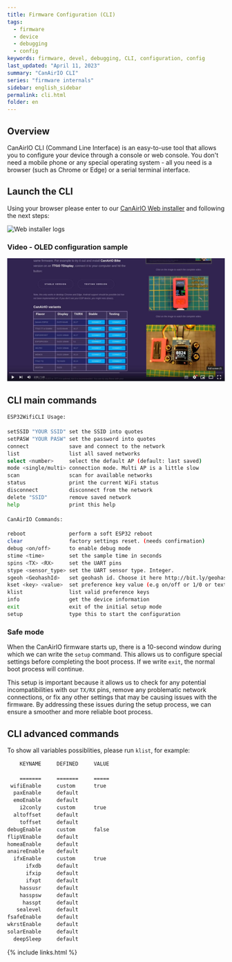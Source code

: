 ```yaml
---
title: Firmware Configuration (CLI)
tags:
  - firmware
  - device
  - debugging
  - config
keywords: firmware, devel, debugging, CLI, configuration, config
last_updated: "April 11, 2023"
summary: "CanAirIO CLI"
series: "firmware internals"
sidebar: english_sidebar
permalink: cli.html
folder: en
---
```



## Overview

CanAirIO CLI (Command Line Interface) is an easy-to-use tool that allows you to configure your device through a console or web console. You don't need a mobile phone or any special operating system - all you need is a browser (such as Chrome or Edge) or a serial terminal interface.

## Launch the CLI

Using your browser please enter to our [CanAirIO Web installer](https://canair.io/installer) and following the next steps:

![Web installer logs](/docs/images/cli_steps.jpg)

### Video - OLED configuration sample

[![CanAirIO CLI](https://raw.githubusercontent.com/hpsaturn/canairio-docs/main/images/cli_steps_video.jpg)](https://youtu.be/a1faUtuPIlQ)

## CLI main commands

```bash
ESP32WifiCLI Usage:

setSSID "YOUR SSID" set the SSID into quotes
setPASW "YOUR PASW"	set the password into quotes
connect             save and connect to the network
list                list all saved networks
select <number>   	select the default AP (default: last saved)
mode <single/multi>	connection mode. Multi AP is a little slow
scan                scan for available networks
status              print the current WiFi status
disconnect          disconnect from the network
delete "SSID"       remove saved network
help                print this help

CanAirIO Commands:

reboot              perform a soft ESP32 reboot
clear               factory settings reset. (needs confirmation)
debug <on/off>      to enable debug mode
stime <time>        set the sample time in seconds
spins <TX> <RX>     set the UART pins
stype <sensor_type> set the UART sensor type. Integer.
sgeoh <GeohashId>   set geohash id. Choose it here http://bit.ly/geohashe
kset <key> <value>	set preference key value (e.g on/off or 1/0 or text)
klist               list valid preference keys
info                get the device information
exit                exit of the initial setup mode
setup               type this to start the configuration

```

### Safe mode

When the CanAirIO firmware starts up, there is a 10-second window during which we can write the `setup` command. This allows us to configure special settings before completing the boot process. If we write `exit`, the normal boot process will continue.

This setup is important because it allows us to check for any potential incompatibilities with our `TX/RX` pins, remove any problematic network connections, or fix any other settings that may be causing issues with the firmware. By addressing these issues during the setup process, we can ensure a smoother and more reliable boot process.

## CLI advanced commands

To show all variables possiblities, please run `klist`, for example:

```bash
    KEYNAME 	DEFINED 	VALUE 

    ======= 	======= 	===== 
 wifiEnable 	custom  	true   
  paxEnable 	default 	 
  emoEnable 	default 	 
    i2conly 	custom  	true 
  altoffset 	default 	 
    toffset 	default 	 
debugEnable 	custom  	false 
flipVEnable 	default 	 
homeaEnable 	default 	 
anaireEnable 	default 	 
  ifxEnable 	custom  	true 
      ifxdb 	default 	 
      ifxip 	default 	 
      ifxpt 	default 	 
    hassusr 	default 	 
    hasspsw 	default 	 
     hasspt 	default 	 
   sealevel 	default 	 
fsafeEnable 	default 	 
wkrstEnable 	default 	 
solarEnable 	default 	 
  deepSleep 	default 	 
```

{% include links.html %}

